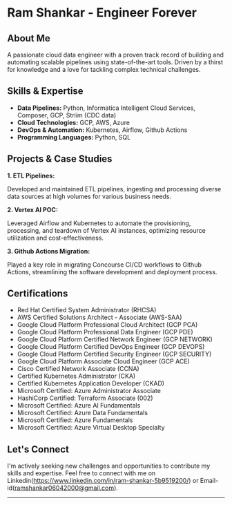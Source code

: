 # Ram Shankar - Engineer Forever

## About Me

A passionate cloud data engineer with a proven track record of building and automating scalable pipelines using state-of-the-art tools. Driven by a thirst for knowledge and a love for tackling complex technical challenges.

## Skills & Expertise

* **Data Pipelines:** Python, Informatica Intelligent Cloud Services, Composer, GCP, Striim (CDC data)
* **Cloud Technologies:** GCP, AWS, Azure
* **DevOps & Automation:** Kubernetes, Airflow, Github Actions
* **Programming Languages:** Python, SQL

## Projects & Case Studies

**1. ETL Pipelines:**

Developed and maintained ETL pipelines, ingesting and processing diverse data sources at high volumes for various business needs. 

**2. Vertex AI POC:**

Leveraged Airflow and Kubernetes to automate the provisioning, processing, and teardown of Vertex AI instances, optimizing resource utilization and cost-effectiveness.

**3. Github Actions Migration:**

Played a key role in migrating Concourse CI/CD workflows to Github Actions, streamlining the software development and deployment process.

## Certifications

* Red Hat Certified System Administrator (RHCSA)
* AWS Certified Solutions Architect - Associate (AWS-SAA)
* Google Cloud Platform Professional Cloud Architect (GCP PCA)
* Google Cloud Platform Professional Data Engineer (GCP PDE)
* Google Cloud Platform Certified Network Engineer (GCP NETWORK)
* Google Cloud Platform Certified DevOps Engineer (GCP DEVOPS)
* Google Cloud Platform Certified Security Engineer (GCP SECURITY)
* Google Cloud Platform Associate Cloud Engineer (GCP ACE)
* Cisco Certified Network Associate (CCNA)
* Certified Kubernetes Administrator (CKA)
* Certified Kubernetes Application Developer (CKAD)
* Microsoft Certified: Azure Administrator Associate
* HashiCorp Certified: Terraform Associate (002)
* Microsoft Certified: Azure AI Fundamentals
* Microsoft Certified: Azure Data Fundamentals
* Microsoft Certified: Azure Fundamentals
* Microsoft Certified: Azure Virtual Desktop Specialty

## Let's Connect

I'm actively seeking new challenges and opportunities to contribute my skills and expertise. Feel free to connect with me on Linkedin(https://www.linkedin.com/in/ram-shankar-5b9519200/) or Email-id(ramshankar06042000@gmail.com).

---
